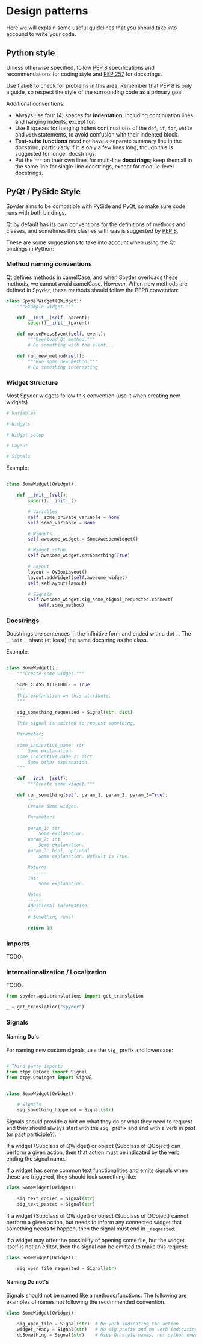 # Design patterns

Here we will explain some useful guidelines that you should take into accound to write your code.

## Python style

Unless otherwise specified, follow
[PEP 8](https://www.python.org/dev/peps/pep-0008/) specifications and
recommendations for coding style and
[PEP 257](https://www.python.org/dev/peps/pep-0257/) for docstrings.

Use flake8 to check for problems in this area. Remember that PEP 8 is only a
guide, so respect the style of the surrounding code as a primary goal.

Additional conventions:

* Always use four (4) spaces for **indentation**, including continuation lines
  and hanging indents, except for:
* Use 8 spaces for hanging indent continuations of the ``def``, ``if``,
  ``for``, ``while`` and ``with`` statements, to avoid confusion with their
  indented block.
* **Test-suite functions** need not have a separate summary line in the
  docstring, particularly if it is only a few lines long, though this is
  suggested for longer docstrings.
* Put the ``"""`` on their own lines for multi-line **docstrings**; keep them
  all in the same line for single-line docstrings, except for module-level
  docstrings.

## PyQt / PySide Style

Spyder aims to be compatible with PySide and PyQt, so make sure code runs with
both bindings.

Qt by default has its own conventions for the definitions of methods and
classes, and sometimes this clashes with was is suggested by
[PEP 8](https://www.python.org/dev/peps/pep-0008/).

These are some suggestions to take into account when using the Qt bindings in
Python:

### Method naming conventions

Qt defines methods in camelCase, and when Spyder overloads these methods, we
cannot avoid camelCase. However, When new methods are defined in Spyder, these
methods should follow the PEP8 convention:

```python
class SpyderWidget(QWidget):
    """Example widget."""

    def __init__(self, parent):
        super()__init__(parent)

    def mousePressEvent(self, event):
        """Overload Qt method."""
        # Do something with the event...

    def run_new_method(self):
        """Run some new method."""
        # Do something interesting
```

### Widget Structure

Most Spyder widgets follow this convention (use it when creating new widgets)

```python
# Variables

# Widgets

# Widget setup

# Layout

# Signals
```

Example:

```python

class SomeWidget(QWidget):

    def __init__(self):
        super().__init__()

        # Variables
        self._some_private_variable = None
        self.some_variable = None

        # Widgets
        self.awesome_widget = SomeAwesoemWidget()

        # Widget setup
        self.awesome_widget.setSomething(True)

        # Layout
        layout = QVBoxLayout()
        layout.addWidget(self.awesome_widget)
        self.setLayout(layout)

        # Signals
        self.awesome_widget.sig_some_signal_requested.connect(
            self.some_method)
```

### Docstrings

Docstrings are sentences in the infinitive form and ended with a dot `.`.
The `__init__` share (at least) the same docstring as the class.

Example:

```python

class SomeWidget():
    """Create some widget."""

    SOME_CLASS_ATTRIBUTE = True
    """
    This explanation on this attribute.
    """

    sig_something_requested = Signal(str, dict)
    """
    This signal is emitted to request something.

    Parameters
    ----------
    some_indicative_name: str
        Some explanation.
    some_indicative_name_2: dict
        Some other explanation.
    """

    def __init__(self):
        """Create some widget."""

    def run_something(self, param_1, param_2, param_3=True):
        """
        Create some widget.

        Parameters
        ----------
        param_1: str
            Some explanation.
        param_2: int
            Some explanation.
        param_3: bool, optional
            Some explanation. Default is True.

        Returns
        -------
        int:
            Some explanation.

        Notes
        -----
        Additional information.
        """
        # Something runs!

        return 10
```

### Imports

TODO:


### Internationalization / Localization

TODO:

```python
from spyder.api.translations import get_translation

_ = get_translation("spyder")
```

### Signals

#### Naming Do's

For naming new custom signals, use the `sig_` prefix and lowercase:

```python

# Third party imports
from qtpy.QtCore import Signal
from qtpy.QtWidget import Signal


class SomeWidget(QWidget):

    # Signals
    sig_something_happened = Signal(str)
```

Signals should provide a hint on what they do or what they need to request
and they should always start with the `sig_` prefix and end with a verb in
past (or past participle?).

If a widget (Subclass of QWidget) or object (Subclass of QObject) can
perform a given action, then that action must be indicated by the verb
ending the signal name.

If a widget has some common text functionalities and emits signals when
these are triggered, they should look something like:

```python
class SomeWidget(QWidget):

    sig_text_copied = Signal(str)
    sig_text_pasted = Signal(str)
```

If a widget (Subclass of QWidget) or object (Subclass of QObject) cannot
perform a given action, but needs to inform any connected widget that
something needs to happen, then the signal must end in `_requested`.

If a widget may offer the possibility of opening some file, but the widget
itself is not an editor, then the signal can be emitted to make this request:

```python
class SomeWidget(QWidget):

    sig_open_file_requested = Signal(str)
```

#### Naming Do not's

Signals should not be named like a methods/functions. The following are examples
of names not following the recommended convention.

```python
class SomeWidget(QWidget):

    sig_open_file = Signal(str)  # No verb indicating the action
    widget_ready = Signal(str)   # No sig prefix and no verb indicating the action
    doSomething = Signal(str)    # Uses Qt style names, not python ones

```
